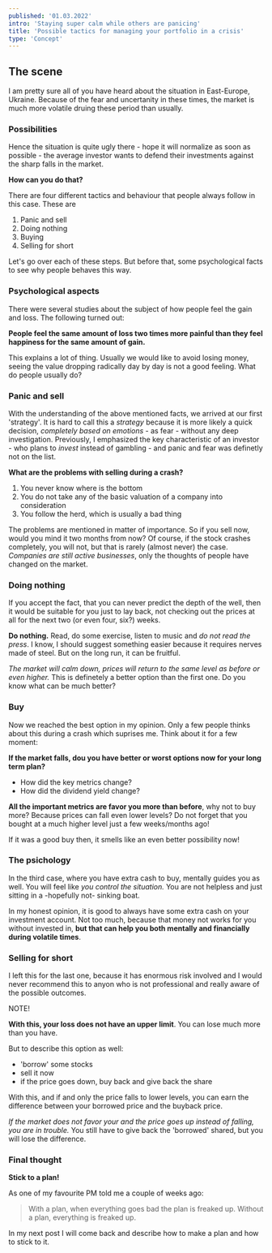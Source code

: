 ```yaml
---
published: '01.03.2022'
intro: 'Staying super calm while others are panicing'
title: 'Possible tactics for managing your portfolio in a crisis'
type: 'Concept'
---
```


## The scene

I am pretty sure all of you have heard about the situation in East-Europe, Ukraine. Because of the fear and uncertanity in these times, the market is much more volatile druing these period than usually. 

### Possibilities

Hence the situation is quite ugly there - hope it will normalize as soon as possible - the average investor wants to defend their investments against the sharp falls in the market.

__How can you do that?__ 

There are four different tactics and behaviour that people always follow in this case. These are

1. Panic and sell
2. Doing nothing
3. Buying
4. Selling for short

Let's go over each of these steps. But before that, some psychological facts to see why people behaves this way.

### Psychological aspects

There were several studies about the subject of how people feel the gain and loss. The following turned out:

__People feel the same amount of loss two times more painful than they feel happiness for the same amount of gain.__

This explains a lot of thing. Usually we would like to avoid losing money, seeing the value dropping radically day by day is not a good feeling. What do people usually do?

### Panic and sell

With the understanding of the above mentioned facts, we arrived at our first 'strategy'. It is hard to call this a _strategy_ because it is more likely a quick decision, _completely based on emotions_ - as fear - without any deep investigation. Previously, I emphasized the key characteristic of an investor - who plans to _invest_ instead of gambling - and panic and fear was definetly not on the list.

__What are the problems with selling during a crash?__ 

1. You never know where is the bottom
2. You do not take any of the basic valuation of a company into consideration
3. You follow the herd, which is usually a bad thing

The problems are mentioned in matter of importance. So if you sell now, would you mind it two months from now? Of course, if the stock crashes completely, you will not, but that is rarely (almost never) the case. _Companies are still active businesses_, only the thoughts of people have changed on the market.

### Doing nothing

If you accept the fact, that you can never predict the depth of the well, then it would be suitable for you just to lay back, not checking out the prices at all for the next two (or even four, six?) weeks.

 __Do nothing.__ Read, do some exercise, listen to music and _do not read the press_. I know, I should suggest something easier because it requires nerves made of steel. But on the long run, it can be fruitful. 

_The market will calm down, prices will return to the same level as before or even higher._ This is definetely a better option than the first one. Do you know what can be much better?

### Buy

Now we reached the best option in my opinion. Only a few people thinks about this during a crash which suprises me. Think about it for a few moment:

__If the market falls, dou you have better or worst options now for your long term plan?__ 

- How did the key metrics change?
- How did the dividend yield change?

__All the important metrics are favor you more than before__, why not to buy more? Because prices can fall even lower levels? Do not forget that you bought at a much higher level just a few weeks/months ago! 

If it was a good buy then, it smells like an even better possibility now!

### The psichology

In the third case, where you have extra cash to buy, mentally guides you as well. You will feel like _you control the situation._ You are not helpless and just sitting in a -hopefully not- sinking boat.

In my honest opinion, it is good to always have some extra cash on your investment account. Not too much, because that money not works for you without invested in, __but that can help you both mentally and financially during volatile times__.

### Selling for short

I left this for the last one, because it has enormous risk involved and I would never recommend this to anyon who is not professional and really aware of the possible outcomes.

NOTE!

__With this, your loss does not have an upper limit__. You can lose much more than you have. 

But to describe this option as well:

- 'borrow' some stocks 
- sell it now
- if the price goes down, buy back and give back the share

With this, and if and only the price falls to lower levels, you can earn the difference between your borrowed price and the buyback price. 

_If the market does not favor your and the price goes up instead of falling, you are in trouble._ You still have to give back the 'borrowed' shared, but you will lose the difference.

### Final thought

__Stick to a plan!__

As one of my favourite PM told me a couple of weeks ago:

> With a plan, when everything goes bad the plan is freaked up. Without a plan, everything is freaked up.

In my next post I will come back and describe how to make a plan and how to stick to it. 
